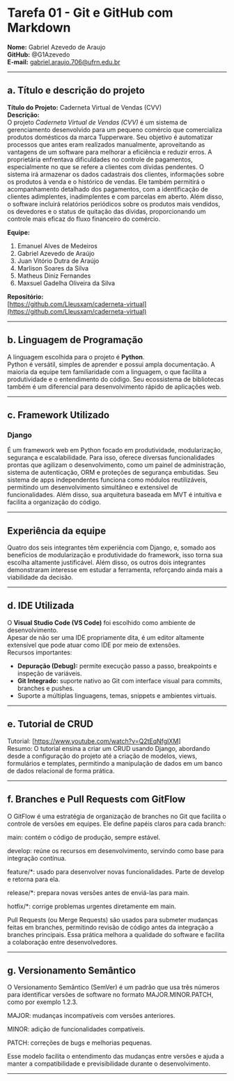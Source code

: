 # Tarefa 01 - Git e GitHub com Markdown

**Nome:** Gabriel Azevedo de Araujo  
**GitHub:** @G1Azevedo  
**E-mail:** gabriel.araujo.706@ufrn.edu.br

---

## a. Título e descrição do projeto

**Título do Projeto:** Caderneta Virtual de Vendas (CVV)  
**Descrição:**  
O projeto *Caderneta Virtual de Vendas (CVV)* é um sistema de gerenciamento desenvolvido para um pequeno comércio que comercializa produtos domésticos da marca Tupperware. Seu objetivo é automatizar processos que antes eram realizados manualmente, aproveitando as vantagens de um software para melhorar a eficiência e reduzir erros. A proprietária enfrentava dificuldades no controle de pagamentos, especialmente no que se refere a clientes com dívidas pendentes. O sistema irá armazenar os dados cadastrais dos clientes, informações sobre os produtos à venda e o histórico de vendas. Ele também permitirá o acompanhamento detalhado dos pagamentos, com a identificação de clientes adimplentes, inadimplentes e com parcelas em aberto. Além disso, o software incluirá relatórios periódicos sobre os produtos mais vendidos, os devedores e o status de quitação das dívidas, proporcionando um controle mais eficaz do fluxo financeiro do comércio.
    
**Equipe:**
1. Emanuel Alves de Medeiros  
2. Gabriel Azevedo de Araújo  
3. Juan Vitório Dutra de Araújo  
4. Marlison Soares da Silva  
5. Matheus Diniz Fernandes  
6. Maxsuel Gadelha Oliveira da Silva  

**Repositório:**  
[https://github.com/Lleusxam/caderneta-virtual](https://github.com/Lleusxam/caderneta-virtual)

---

## b. Linguagem de Programação

A linguagem escolhida para o projeto é **Python**.  
Python é versátil, simples de aprender e possui ampla documentação. A maioria da equipe tem familiaridade com a linguagem, o que facilita a produtividade e o entendimento do código. Seu ecossistema de bibliotecas também é um diferencial para desenvolvimento rápido de aplicações web.

---

## c. Framework Utilizado

### Django

É um framework web em Python focado em produtividade, modularização, segurança e escalabilidade. Para isso, oferece diversas funcionalidades prontas que agilizam o desenvolvimento, como um painel de administração, sistema de autenticação, ORM e proteções de segurança embutidas. Seu sistema de apps independentes funciona como módulos reutilizáveis, permitindo um desenvolvimento simultâneo e extensível de funcionalidades. Além disso, sua arquitetura baseada em MVT é intuitiva e facilita a organização do código.

---

## Experiência da equipe

Quatro dos seis integrantes têm experiência com Django, e, somado aos benefícios de modularização e produtividade do framework, isso torna sua escolha altamente justificável. Além disso, os outros dois integrantes demonstraram interesse em estudar a ferramenta, reforçando ainda mais a viabilidade da decisão.

---

## d. IDE Utilizada

O **Visual Studio Code (VS Code)** foi escolhido como ambiente de desenvolvimento.  
Apesar de não ser uma IDE propriamente dita, é um editor altamente extensível que pode atuar como IDE por meio de extensões.  
Recursos importantes:
- **Depuração (Debug):** permite execução passo a passo, breakpoints e inspeção de variáveis.
- **Git Integrado:** suporte nativo ao Git com interface visual para commits, branches e pushes.
- Suporte a múltiplas linguagens, temas, snippets e ambientes virtuais.

---

## e. Tutorial de CRUD

Tutorial: [https://www.youtube.com/watch?v=Q2tEqNfgIXM]  
Resumo: O tutorial ensina a criar um CRUD usando Django, abordando desde a configuração do projeto até a criação de modelos, views, formulários e templates, permitindo a manipulação de dados em um banco de dados relacional de forma prática.

---

## f. Branches e Pull Requests com GitFlow

O GitFlow é uma estratégia de organização de branches no Git que facilita o controle de versões em equipes. Ele define papéis claros para cada branch:

main: contém o código de produção, sempre estável.

develop: reúne os recursos em desenvolvimento, servindo como base para integração contínua.

feature/*: usado para desenvolver novas funcionalidades. Parte de develop e retorna para ela.

release/*: prepara novas versões antes de enviá-las para main.

hotfix/*: corrige problemas urgentes diretamente em main.

Pull Requests (ou Merge Requests) são usados para submeter mudanças feitas em branches, permitindo revisão de código antes da integração a branches principais. Essa prática melhora a qualidade do software e facilita a colaboração entre desenvolvedores.

---

## g. Versionamento Semântico

O Versionamento Semântico (SemVer) é um padrão que usa três números para identificar versões de software no formato MAJOR.MINOR.PATCH, como por exemplo 1.2.3.

MAJOR: mudanças incompatíveis com versões anteriores.

MINOR: adição de funcionalidades compatíveis.

PATCH: correções de bugs e melhorias pequenas.

Esse modelo facilita o entendimento das mudanças entre versões e ajuda a manter a compatibilidade e previsibilidade durante o desenvolvimento.

---

<!-- ## h. Conventional Commits

O Conventional Commits é um padrão para mensagens de commit que segue uma estrutura pré-definida, facilitando a leitura, o versionamento e a automação do projeto. Cada commit começa com um tipo (como feat, fix, docs, entre outros), seguido de uma descrição breve. Isso ajuda a manter um histórico claro e consistente das alterações no código.

--- -->
